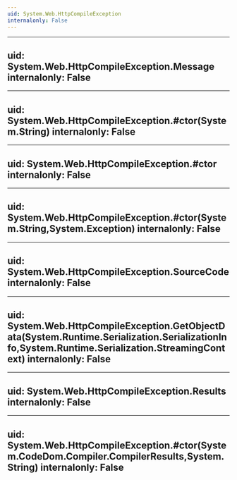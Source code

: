 ```yaml
---
uid: System.Web.HttpCompileException
internalonly: False
---
```


---
uid: System.Web.HttpCompileException.Message
internalonly: False
---

---
uid: System.Web.HttpCompileException.#ctor(System.String)
internalonly: False
---

---
uid: System.Web.HttpCompileException.#ctor
internalonly: False
---

---
uid: System.Web.HttpCompileException.#ctor(System.String,System.Exception)
internalonly: False
---

---
uid: System.Web.HttpCompileException.SourceCode
internalonly: False
---

---
uid: System.Web.HttpCompileException.GetObjectData(System.Runtime.Serialization.SerializationInfo,System.Runtime.Serialization.StreamingContext)
internalonly: False
---

---
uid: System.Web.HttpCompileException.Results
internalonly: False
---

---
uid: System.Web.HttpCompileException.#ctor(System.CodeDom.Compiler.CompilerResults,System.String)
internalonly: False
---
